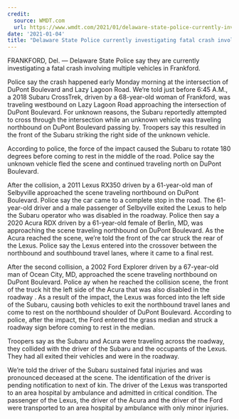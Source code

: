 ```yaml
---
credit:
  source: WMDT.com
  url: https://www.wmdt.com/2021/01/delaware-state-police-currently-investigating-fatal-crash-involving-multiple-vehicles-in-frankford/
date: '2021-01-04'
title: "Delaware State Police currently investigating fatal crash involving multiple vehicles in Frankford"
---
```

FRANKFORD, Del. — Delaware State Police say they are currently investigating a fatal crash involving multiple vehicles in Frankford.

Police say the crash happened early Monday morning at the intersection of DuPont Boulevard and Lazy Lagoon Road. We’re told just before 6:45 A.M., a 2018 Subaru CrossTrek, driven by a 68-year-old woman of Frankford, was traveling westbound on Lazy Lagoon Road approaching the intersection of DuPont Boulevard. For unknown reasons, the Subaru reportedly attempted to cross through the intersection while an unknown vehicle was traveling northbound on DuPont Boulevard passing by. Troopers say this resulted in the front of the Subaru striking the right side of the unknown vehicle.

According to police, the force of the impact caused the Subaru to rotate 180 degrees before coming to rest in the middle of the road. Police say the unknown vehicle fled the scene and continued traveling north on DuPont Boulevard.

After the collision, a 2011 Lexus RX350 driven by a 61-year-old man of Selbyville approached the scene traveling northbound on DuPont Boulevard. Police say the car came to a complete stop in the road. The 61-year-old driver and a male passenger of Selbyville exited the Lexus to help the Subaru operator who was disabled in the roadway. Police then say a 2020 Acura RDX driven by a 61-year-old female of Berlin, MD, was approaching the scene traveling northbound on DuPont Boulevard. As the Acura reached the scene, we’re told the front of the car struck the rear of the Lexus. Police say the Lexus entered into the crossover between the northbound and southbound travel lanes, where it came to a final rest.

After the second collision, a 2002 Ford Explorer driven by a 67-year-old man of Ocean City, MD, approached the scene traveling northbound on DuPont Boulevard. Police ay when he reached the collision scene, the front of the truck hit the left side of the Acura that was also disabled in the roadway . As a result of the impact, the Lexus was forced into the left side of the Subaru, causing both vehicles to exit the northbound travel lanes and come to rest on the northbound shoulder of DuPont Boulevard. According to police, after the impact, the Ford entered the grass median and struck a roadway sign before coming to rest in the median.

Troopers say as the Subaru and Acura were traveling across the roadway, they collided with the driver of the Subaru and the occupants of the Lexus. They had all exited their vehicles and were in the roadway.

We’re told the driver of the Subaru sustained fatal injuries and was pronounced deceased at the scene. The identification of the driver is pending notification to next of kin. The driver of the Lexus was transported to an area hospital by ambulance and admitted in critical condition. The passenger of the Lexus, the driver of the Acura and the driver of the Ford were transported to an area hospital by ambulance with only minor injuries.
